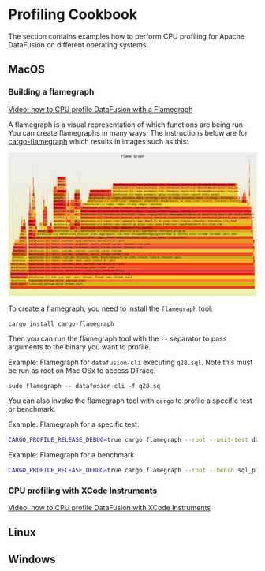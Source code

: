 <!---
  Licensed to the Apache Software Foundation (ASF) under one
  or more contributor license agreements.  See the NOTICE file
  distributed with this work for additional information
  regarding copyright ownership.  The ASF licenses this file
  to you under the Apache License, Version 2.0 (the
  "License"); you may not use this file except in compliance
  with the License.  You may obtain a copy of the License at

    http://www.apache.org/licenses/LICENSE-2.0

  Unless required by applicable law or agreed to in writing,
  software distributed under the License is distributed on an
  "AS IS" BASIS, WITHOUT WARRANTIES OR CONDITIONS OF ANY
  KIND, either express or implied.  See the License for the
  specific language governing permissions and limitations
  under the License.
-->

# Profiling Cookbook

The section contains examples how to perform CPU profiling for Apache DataFusion on different operating systems.

## MacOS

### Building a flamegraph

[Video: how to CPU profile DataFusion with a Flamegraph](https://youtu.be/2z11xtYw_xs)

A flamegraph is a visual representation of which functions are being run
You can create flamegraphs in many ways; The instructions below are for
[cargo-flamegraph](https://github.com/flamegraph-rs/flamegraph) which results
in images such as this:

![Flamegraph](../_static/images/flamegraph.svg)

To create a flamegraph, you need to install the `flamegraph` tool:

```shell
cargo install cargo-flamegraph
```

Then you can run the flamegraph tool with the `--` separator to pass arguments
to the binary you want to profile.

Example: Flamegraph for `datafusion-cli` executing `q28.sql`. Note this
must be run as root on Mac OSx to access DTrace.

```shell
sudo flamegraph -- datafusion-cli -f q28.sq
```

You can also invoke the flamegraph tool with `cargo` to profile a specific test or benchmark.

Example: Flamegraph for a specific test:

```bash
CARGO_PROFILE_RELEASE_DEBUG=true cargo flamegraph --root --unit-test datafusion  -- dataframe::tests::test_array_agg
```

Example: Flamegraph for a benchmark

```bash
CARGO_PROFILE_RELEASE_DEBUG=true cargo flamegraph --root --bench sql_planner -- --bench
```

### CPU profiling with XCode Instruments

[Video: how to CPU profile DataFusion with XCode Instruments](https://youtu.be/P3dXH61Kr5U)

## Linux

## Windows
